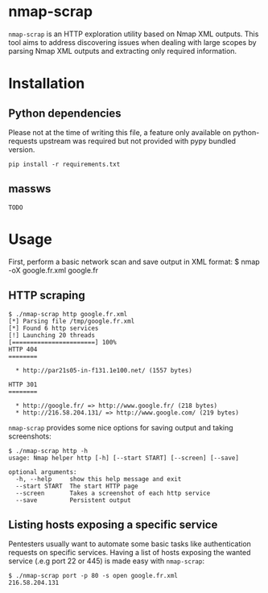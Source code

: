 # nmap-scrap

`nmap-scrap` is an HTTP exploration utility based on Nmap XML outputs. This tool aims to address discovering issues when dealing with large scopes by parsing Nmap XML outputs and extracting only required information.


# Installation

## Python dependencies

Please not at the time of writing this file, a feature only available on python-requests upstream was required but not provided with pypy bundled version.

	pip install -r requirements.txt

## massws

	TODO

# Usage

First, perform a basic network scan and save output in XML format: 
	$ nmap -oX google.fr.xml google.fr

## HTTP scraping

	$ ./nmap-scrap http google.fr.xml 
	[*] Parsing file /tmp/google.fr.xml
	[*] Found 6 http services
	[!] Launching 20 threads
	[=======================] 100%
	HTTP 404
	========

	  * http://par21s05-in-f131.1e100.net/ (1557 bytes)

	HTTP 301
	========

	  * http://google.fr/ => http://www.google.fr/ (218 bytes)
	  * http://216.58.204.131/ => http://www.google.com/ (219 bytes)

`nmap-scrap` provides some nice options for saving output and taking screenshots:

	$ ./nmap-scrap http -h
	usage: Nmap helper http [-h] [--start START] [--screen] [--save]

	optional arguments:
	  -h, --help     show this help message and exit
	  --start START  The start HTTP page
	  --screen       Takes a screenshot of each http service
	  --save         Persistent output


## Listing hosts exposing a specific service

Pentesters usually want to automate some basic tasks like authentication requests on specific services. Having a list of hosts exposing the wanted service (.e.g port 22 or 445) is made easy with `nmap-scrap`:

	$ ./nmap-scrap port -p 80 -s open google.fr.xml
	216.58.204.131

